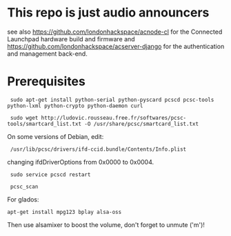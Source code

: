 This repo is just audio announcers
==================================

see also https://github.com/londonhackspace/acnode-cl for the Connected Launchpad hardware build and firmware
and https://github.com/londonhackspace/acserver-django for the authentication and management back-end.

Prerequisites
=============

```
 sudo apt-get install python-serial python-pyscard pcscd pcsc-tools python-lxml python-crypto python-daemon curl

 sudo wget http://ludovic.rousseau.free.fr/softwares/pcsc-tools/smartcard_list.txt -O /usr/share/pcsc/smartcard_list.txt
```

On some versions of Debian, edit:

```
 /usr/lib/pcsc/drivers/ifd-ccid.bundle/Contents/Info.plist
```

changing ifdDriverOptions from 0x0000 to 0x0004.

```
 sudo service pcscd restart

 pcsc_scan
```

For glados:

```
apt-get install mpg123 bplay alsa-oss
```

Then use alsamixer to boost the volume, don't forget to unmute ('m')!
